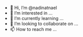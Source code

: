 - 👋 Hi, I’m @nadinatnael
- 👀 I’m interested in ...
- 🌱 I’m currently learning ...
- 💞️ I’m looking to collaborate on ...
- 📫 How to reach me ...

<!---
nadinatnael/nadinatnael is a ✨ special ✨ repository because its `README.md` (this file) appears on your GitHub profile.
You can click the Preview link to take a look at your changes.
--->
